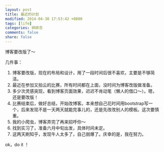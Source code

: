 ```yaml
---
layout: post
title: 最近的计划
modified: 2014-04-30 17:53:42 +0800  
tags: [life]  
categories: 碎碎念 
comments: false  
share: false  
---
```

博客要改版了～

<!--more-->

几件事：  

1. 博客要改版，现在的布局和设计，用了一段时间后很不喜欢，主要是不够简洁。  
2. 最近在参加又拍云的比赛，所有时间都在上面，没时间为博客改版做准备。  
3. 多少次灵感突现，看到博客页面效果，迟迟不肯动笔（懒人的借口～）。嗯，还是要改版！   
4. 比赛结束后，做好总结，开始改博客。本来想自己花时间用bootstrap写一个，后来发现不是一天两天就能完事儿的，还是先改改别人的模板。这次要慎重。   
5. 我的小爬虫，博客弄完了再来招呼你～  
6. 找到实习了，准备六月中旬出发，具体时间未定。   
7. 这两天刷知乎，发现牛人太多了，自己弱爆了。庆幸的是，我在努力。  

ok，do it ！
